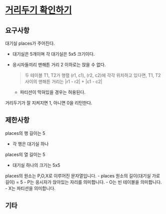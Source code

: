 # [거리두기 확인하기](https://programmers.co.kr/learn/courses/30/lessons/81302)

## 요구사항

대기실 places가 주어진다. 

- 대기실은 5개이며 각 대기실은 5x5 크기이다.

- 응시자들끼리 맨해튼 거리 2 이하로는 앉을 수 없다.
    > 두 테이블 T1, T2가 행렬 (r1, c1), (r2, c2)에 각각 위치하고 있다면, T1, T2 사이의 맨해튼 거리는 |r1 - r2| + |c1 - c2| 

  - 파티션이 막혀있을 경우는 허용된다.

거리두기가 잘 지켜지면 1, 아니면 0을 리턴한다.

## 제한사항

places의 행 길이는 5

- 각 행은 대기실 하나

places의 열 길이는 5

- 대기실 하나의 크기는 5x5

places의 원소는 P,O,X로 이루어진 문자열입니다.
    - places 원소의 길이(대기실 가로 길이) = 5
    - P는 응시자가 앉아있는 자리를 의미합니다.
    - O는 빈 테이블을 의미합니다.
    - X는 파티션을 의미합니다.



## 기타
